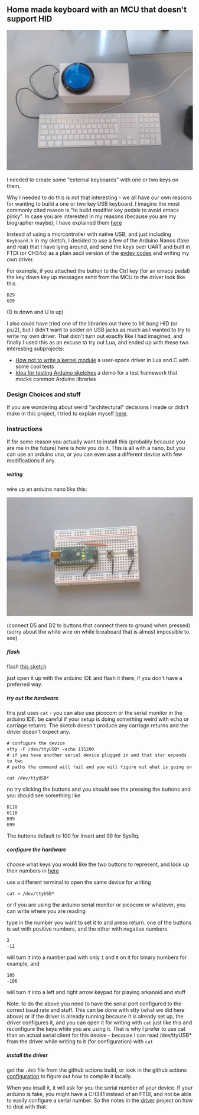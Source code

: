 ## Home made keyboard with an MCU that doesn't support HID

![big button in box connected by usb to keyboard](./docs/big-button.jpg)

I needed to create some "external keyboards" with one or two keys on them.

Why I needed to do this is not that interesting - we all have our own reasons
for wanting to build a one or two key USB keyboard. I imagine the most commonly
cited reason is "to build modifier key pedals to avoid emacs pinky". In case you
are interested in my reasons (because you are my biographer maybe), I have
explained them [here](./docs/why.md)

Instead of using a micrcontroller with native USB, and just including
`Keyboard.h` in my sketch, I decided to use a few of the Arduino Nanos (fake
and real) that I have lying around, and send the keys over UART and built in
FTDI (or CH34x) as a plain ascii version of the
[evdev codes](https://github.com/torvalds/linux/blob/master/include/uapi/linux/input-event-codes.h)
and writing my own driver.

For example, if you attached the button to the Ctrl key (for an emacs pedal)
the key down key up messages send from the MCU to the driver look like this
```
D29
U29
```
(D is down and U is up)

I also could have tried one of the libraries out there to _bit bang_ HID
(or ps/2), but I didn't want to solder on USB jacks as much as I wanted to try
to write my own driver. That didn't turn out exactly like I had imagined, and
finally I used this as an excuse to try out Lua, and ended up with these two
interesting subprojects:

* [How not to write a kernel module](./driver)
a user-space driver in Lua and C with some cool tests
* [Idea for testing Arduino sketches](./firmware)
a demo for a test framework that mocks common Arduino libraries

### Design Choices and stuff

If you are wondering about weird "architectural" decisions I made or didn't
make in this project, I tried to explain myself [here](docs/design.md).

### Instructions

If for some reason you actually want to install this (probably because you are
me in the future) here is how you do it.  This is all with a nano, but you
can use an arduino uno, or you can even use a different device with few
modifications if any.

##### wiring

wire up an arduino nano like this:

![arduino nano on a breaboard](./docs/close-up.jpg)

(connect D5 and D2 to buttons that connect them to ground when pressed)
(sorry about the white wire on white breaboard that is almost impossible to see)

##### flash

flash [this sketch](firmware/SerialKeyboard/SerialKeyboard.ino)

just open it up with the arduino IDE and flash it there, if you don't have
a preferred way.

##### try out the hardware

this just uses `cat` - you can also use picocom or the serial monitor in the
arduino IDE. be careful if your setup is doing something weird with echo
or carriage returns. The sketch doesn't produce any carriage returns and the
driver doesn't expect any.

```
# configure the device
stty -F /dev/ttyUSB* -echo 115200
# if you have another serial device plugged in and that star expands to two
# paths the command will fail and you will figure out what is going on
```

```
cat /dev/ttyUSB*
```

no try clicking the buttons and you should see the pressing the buttons
 and you should see something like

```
D110
U110
D99
U99
```

The buttons default to 100 for Insert and 99 for SysRq.

##### configure the hardware

choose what keys you would like the two buttons to represent, and look up their
numbers in [here](https://github.com/torvalds/linux/blob/master/include/uapi/linux/input-event-codes.h)

use a different terminal to open the same device for writing

```
cat > /dev/ttyUSB*
```

or if you are using the arduino serial monitor or picocom or whatever, you can
write where you are reading

type in the number you want to set it to and press return. one of the buttons
is set with positive numbers, and the other with negative numbers.
```
2
-11
```
will turn it into a number pad with only `1` and `0` on it for binary numbers
for example, and
```
105
-106
```
will turn it into a left and right arrow keypad for playing arkanoid and stuff

Note: to do the above you need to have the serial port configured to the
correct baud rate and stuff.  This can be done with stty (what we did
here above) or if the driver is already running because it is already set up,
the driver configures it, and you can open it for writing with `cat` just like
this and reconfigure the keys while you are using it.  That is why I prefer
to use cat than an actual serial client for this device - because I can read
/dev/ttyUSB* from the driver while writing to it (for configuration) with `cat`

##### install the driver

get the `.deb` file from the github actions build, or look in the github actions
[configuration](.github/workflows/main.yml) to figure out how to compile it
locally.

When you insall it, it will ask for you the serial number of your device. If
your arduino is fake, you might have a CH341 instead of an FTDI, and not be
able to easily configure a serial number. So the notes in the [driver](./driver)
project on how to deal with that.

